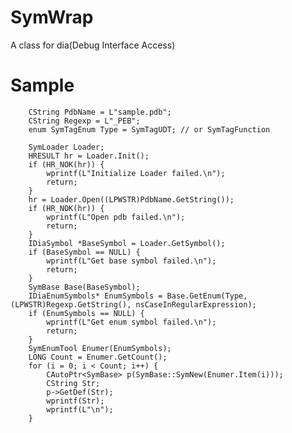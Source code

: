SymWrap
=======

A class for dia(Debug Interface Access)



Sample
=======

		CString PdbName = L"sample.pdb";
		CString Regexp = L"_PEB";
		enum SymTagEnum Type = SymTagUDT; // or SymTagFunction
		
		SymLoader Loader;
		HRESULT hr = Loader.Init();
		if (HR_NOK(hr)) {
			wprintf(L"Initialize Loader failed.\n");
			return;
		}
		hr = Loader.Open((LPWSTR)PdbName.GetString());
		if (HR_NOK(hr)) {
			wprintf(L"Open pdb failed.\n");
			return;
		}
		IDiaSymbol *BaseSymbol = Loader.GetSymbol();
		if (BaseSymbol == NULL) {
			wprintf(L"Get base symbol failed.\n");
			return;
		}
		SymBase Base(BaseSymbol);
		IDiaEnumSymbols* EnumSymbols = Base.GetEnum(Type, (LPWSTR)Regexp.GetString(), nsCaseInRegularExpression);
		if (EnumSymbols == NULL) {
			wprintf(L"Get enum symbol failed.\n");
			return;
		}
		SymEnumTool Enumer(EnumSymbols);
		LONG Count = Enumer.GetCount();
		for (i = 0; i < Count; i++) {
			CAutoPtr<SymBase> p(SymBase::SymNew(Enumer.Item(i)));
			CString Str;
			p->GetDef(Str);
			wprintf(Str);
			wprintf(L"\n");
		}
